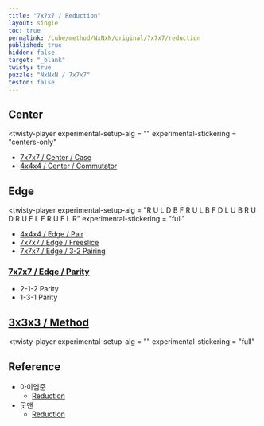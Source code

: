 ```yaml
---
title: "7x7x7 / Reduction"
layout: single
toc: true
permalink: /cube/method/NxNxN/original/7x7x7/reduction
published: true
hidden: false
target: "_blank"
twisty: true
puzzle: "NxNxN / 7x7x7"
teston: false
---
```

<span
  id     = "cube"
  puzzle = "{{page.puzzle}}"
  teston = "{{page.teston}}"
  alg                       = "y y y y"
  experimental-setup-anchor = "end" >

<head>
  <base target = "{{page.target}}">
</head>



## Center

<twisty-player
  experimental-setup-alg  = ""
  experimental-stickering = "centers-only"
></twisty-player>

- [7x7x7 / Center / Case](https://tubejay.github.io/cube/method/NxNxN/original/7x7x7/center/case)
- [4x4x4 / Center / Commutator](https://tubejay.github.io/cube/method/NxNxN/original/4x4x4/center/commutator)



## Edge

<twisty-player
  experimental-setup-alg  = "R U L D B F R U L B F D L U B R U D R U F L F R U F L R"
  experimental-stickering = "full"
></twisty-player>

- [4x4x4 / Edge / Pair](/cube/method/NxNxN/original/4x4x4/edge/pair)
- [7x7x7 / Edge / Freeslice](/cube/method/NxNxN/original/7x7x7/edge/freeslice)
- [7x7x7 / Edge / 3-2 Pairing](https://tubejay.github.io/cube/method/NxNxN/original/7x7x7/edge/3-2_pairing)

### [7x7x7 / Edge / Parity](/cube/method/NxNxN/original/7x7x7/edge/parity)

- 2-1-2 Parity
- 1-3-1 Parity



## [3x3x3 / Method](/cube/method/NxNxN/original/3x3x3#method)

<twisty-player
  experimental-setup-alg  = ""
  experimental-stickering = "full"
></twisty-player>



## Reference

- 아이엠준
  - [Reduction](https://youtu.be/3wynYMk4eZk)
- 굿맨
  - [Reduction](https://youtu.be/cA-YbPc2VZs)
